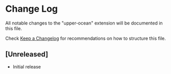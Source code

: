 # Change Log

All notable changes to the "upper-ocean" extension will be documented in this file.

Check [Keep a Changelog](http://keepachangelog.com/) for recommendations on how to structure this file.

## [Unreleased]

- Initial release
